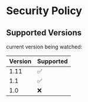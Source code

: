# Security Policy

## Supported Versions

current version being watched:

| Version | Supported          |
| ------- | ------------------ |
| 1.11    | :white_check_mark: |
| 1.1     | :white_check_mark: |
| 1.0     | :x:                |
